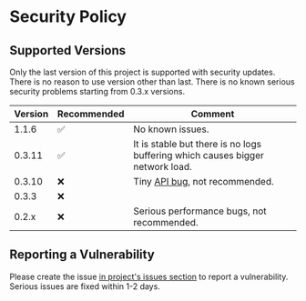 # Security Policy

## Supported Versions

Only the last version of this project is supported with security updates.
There is no reason to use version other than last.
There is no known serious security problems starting from 0.3.x versions.

| Version | Recommended        | Comment |
| ------- | ------------------ | ------- |
| 1.1.6   | :white_check_mark: | No known issues. |
| 0.3.11  | :white_check_mark: | It is stable but there is no logs buffering which causes bigger network load. |
| 0.3.10  | :x:                | Tiny [API bug](https://github.com/mjfryc/mjaron-tinyloki-java/pull/22), not recommended. |
| 0.3.3   | :x:                |         |
| 0.2.x   | :x:                | Serious performance bugs, not recommended. |

## Reporting a Vulnerability

Please create the issue [in project's issues section](https://github.com/mjfryc/mjaron-tinyloki-java/issues) to report a vulnerability.
Serious issues are fixed within 1-2 days.
